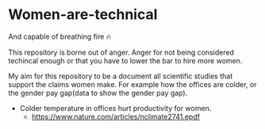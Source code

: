 # Women-are-technical
And capable of breathing fire :fire:

This repository is borne out of anger. Anger for not being considered techincal enough or that you have to lower the bar to hire more women.

My aim for this repository to be a document all scientific studies that support the claims women make. For example how the offices are colder, or the gender pay gap(data to show the gender pay gap).

- Colder temperature in offices hurt productivity for women.
    - https://www.nature.com/articles/nclimate2741.epdf
